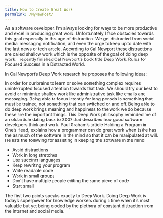 ```yaml
---
title: How to Create Great Work
permalink: /MyNewPost/
---
```

As a software developer, I’m always looking for ways to be more productive and excel in producing great work.  Unfortunately I face obstacles towards this goal especially in this age of distraction.  We get distracted from social media, messaging notification, and even the urge to keep up to date with the last news or tech article.  According to Cal Newport these distractions are called shallow work which is the opposite of the goal of doing deep work.  I recently finished Cal Newport’s book title Deep Work: Rules for Focused Success in a Distracted World.

In Cal Newport’s Deep Work research he proposes the following ideas:

In order for our brains to learn or solve something complex requires uninterrupted focused attention towards that task.
We should try our best to avoid or minimize shallow work like administrative task like emails and messaging.
Being able to focus intently for long periods is something that must be trained, not something that can switched on and off.
Being able to do deep work brings meaning and happiness to the work we do because these are the important things.
This Deep Work philosophy reminded me of an old article dating back to 2007 that describes how good software developers think and work. Paul Graham’s article Holding a Program in One’s Head, explains how a programmer can do great work when (s)he has the as much of the software in the mind so that it can be manipulated at will.  He lists the following for assisting in keeping the software in the mind:

- Avoid distractions
- Work in long stretches
- Use succinct languages
- Keep rewriting your program
- Write readable code
- Work in small groups
- Don’t have multiple people editing the same piece of code
- Start small

The first two points speaks exactly to Deep Work. Doing Deep Work is today’s superpower for knowledge workers during a time when it’s most valuable but yet being eroded by the plethora of constant distraction from the internet and social media.
